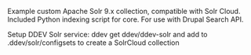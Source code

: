 Example custom Apache Solr 9.x collection, compatible with Solr Cloud. Included Python indexing script for core. For use with Drupal Search API.

Setup DDEV Solr service: ddev get ddev/ddev-solr and add to .ddev/solr/configsets to create a SolrCloud collection
